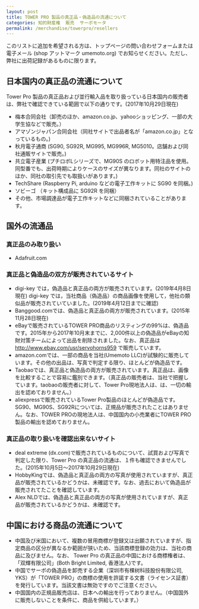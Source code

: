 ```yaml
---
layout: post
title: TOWER PRO 製品の真正品・偽造品の流通について
categories: 知的財産権  販売  サーボモータ
permalink: /merchandise/towerpro/resellers
---
```


このリストに追加を希望される方は、トップページの問い合わせフォームまたは電子メール (shop アットマーク umemoto.org) でお知らせください。ただし、弊社に出荷記録があるものに限ります。

## 日本国内の真正品の流通について

Tower Pro 製品の真正品および並行輸入品を取り扱っている日本国内の販売者は、弊社で確認できている範囲で以下の通りです。(2017年10月29日現在)

-    梅本合同会社（卸売のほか、amazon.co.jp、yahooショッピング、一部の大学生協などで販売。）
-    アマゾンジャパン合同会社（同社サイトで出品者名が「amazon.co.jp」となっているもの。)
-    秋月電子通商 (SG90, SG92R, MG995, MG996R, MG5010。店舗および同社通販サイトで販売。)
-    共立電子産業 (プチロボLシリーズで、MG90S のロボット用特注品を使用。同型番でも、出荷時期によりケースのサイズが異なります。同社のサイトのほか、同社の取引先でも取扱いがあります。)
-    TechShare (Raspberry Pi, arduino などの電子工作キットに SG90 を同梱。)
-    ソビーゴ （キット構成品に SG92R を同梱）
-    その他、市場調達品が電子工作キットなどに同梱されていることがあります。

## 国外の流通品

### 真正品のみ取り扱い

-    Adafruit.com

### 真正品と偽造品の双方が販売されているサイト

-    digi-key では，偽造品と真正品の両方が販売されています。(2019年4月8日現在) digi-key では，当社商品（偽造品）の商品画像を使用して，他社の類似品が販売されていていました。(2019年4月12日までに確認) 
-    Banggood.comでは、偽造品と真正品の両方が販売されています。(2015年11月28日現在)
-    eBayで販売されているTOWER PRO商品のリスティングの99%は、偽造品です。2015年から2017年10月末までに、2,000件以上の偽造品がeBayの知財対策チームによって出品を削除されました。なお、真正品は http://www.ebay.com/usr/servohorns959 で販売しています。
-    amazon.comでは、一部の商品を当社(Umemoto LLC)が試験的に販売しています。その他の出品は、写真で判定する限り、ほとんどが偽造品です。
-    Taobaoでは、真正品と偽造品の両方が販売されています。真正品は、画像を比較することで容易に鑑別できます。（真正品の販売者は、当社で把握しています。taobaoの販売者に対して、Tower Pro現地法人は、は、一切の輸出を認めておりません。）
-    aliexpressで販売されているTower Pro製品のほとんどが偽造品です。SG90、MG90S、SG92Rについては、正規品が販売されたことはありません。なお、TOWER PROの現地法人は、中国国内の小売業者にTOWER PRO製品の輸出を認めておりません。

### 真正品の取り扱いを確認出来ないサイト

-    deal extreme (dx.com)で販売されているものについて、試買および写真で判定した限り、Tower Pro の真正品の流通は、１件も確認できませんでした。(2015年10月5日～2017年10月29日現在) 
-   HobbyKingでは、偽造品と真正品の両方の写真が使用されていますが、真正品が販売されているかどうかは、未確認です。なお、過去において偽造品が販売されてたことを確認しています。
-   Alex NLDでは、偽造品と真正品の両方の写真が使用されていますが、真正品が販売されているかどうかは、未確認です。
 
## 中国における商品の流通について

- 中国及び米国において、複数の冒用商標が登録又は出願されていますが、指定商品の区分が異なるか範囲が狭いため、当該商標登録の効力は、当社の商品に及びません。なお、 Tower Pro の真正品の中国における商標権者は、「双輝有限公司」(Both Bright Limited, 香港法人)です。
- 中国でサーボの偽造品を卸売する企業（深圳市有棵树科技股份有限公司, YKS）が「TOWER PRO」の商標の使用を許諾する文書（ライセンス証書）を発行しています。当該文書は無効ですのでご注意ください。
- 中国国内の正規品販売店は、日本への輸出を行っておりません。（中国国外に販売しないことを条件に、商品を供給しています。）

